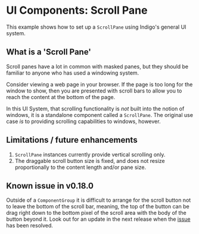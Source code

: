 # UI Components: Scroll Pane

This example shows how to set up a `ScrollPane` using Indigo's general UI system.

## What is a 'Scroll Pane'

Scroll panes have a lot in common with masked panes, but they should be familiar to anyone who has used a windowing system.

Consider viewing a web page in your browser. If the page is too long for the window to show, then you are presented with scroll bars to allow you to reach the content at the bottom of the page.

In this UI System, that scrolling functionality is _not_ built into the notion of windows, it is a standalone component called a `ScrollPane`. The original use case _is_ to providing scrolling capabilities to windows, however.

## Limitations / future enhancements

1. `ScrollPane` instances currently provide vertical scrolling only.
2. The draggable scroll button size is fixed, and does not resize proportionally to the content length and/or pane size.

## Known issue in v0.18.0

Outside of a `ComponentGroup` it is difficult to arrange for the scroll button not to leave the bottom of the scroll bar, meaning, the top of the button can be drag right down to the bottom pixel of the scroll area with the body of the button beyond it. Look out for an update in the next release when the [issue](https://github.com/PurpleKingdomGames/indigo/issues/825) has been resolved.